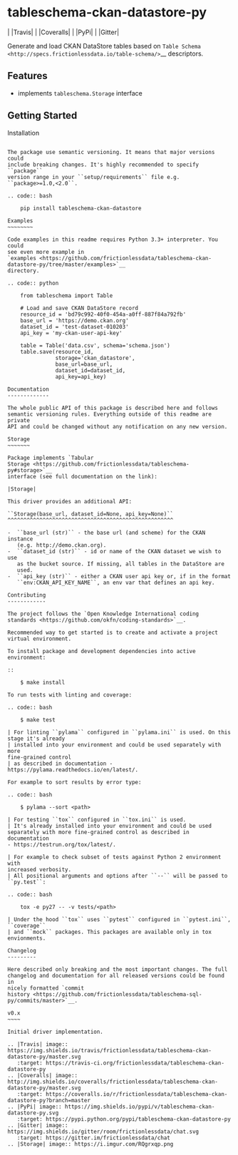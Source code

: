 tableschema-ckan-datastore-py
=============================

| |Travis|
| |Coveralls|
| |PyPi|
| |Gitter|

Generate and load CKAN DataStore tables based on `Table
Schema <http://specs.frictionlessdata.io/table-schema/>`__ descriptors.

Features
--------

-  implements ``tableschema.Storage`` interface

Getting Started
---------------

Installation
~~~~~~~~~~~~

The package use semantic versioning. It means that major versions could
include breaking changes. It's highly recommended to specify ``package``
version range in your ``setup/requirements`` file e.g.
``package>=1.0,<2.0``.

.. code:: bash

    pip install tableschema-ckan-datastore

Examples
~~~~~~~~

Code examples in this readme requires Python 3.3+ interpreter. You could
see even more example in
`examples <https://github.com/frictionlessdata/tableschema-ckan-datastore-py/tree/master/examples>`__
directory.

.. code:: python

    from tableschema import Table

    # Load and save CKAN DataStore record
    resource_id = 'bd79c992-40f0-454a-a0ff-887f84a792fb'
    base_url = 'https://demo.ckan.org'
    dataset_id = 'test-dataset-010203'
    api_key = 'my-ckan-user-api-key'

    table = Table('data.csv', schema='schema.json')
    table.save(resource_id,
               storage='ckan_datastore',
               base_url=base_url,
               dataset_id=dataset_id,
               api_key=api_key)

Documentation
-------------

The whole public API of this package is described here and follows
semantic versioning rules. Everything outside of this readme are private
API and could be changed without any notification on any new version.

Storage
~~~~~~~

Package implements `Tabular
Storage <https://github.com/frictionlessdata/tableschema-py#storage>`__
interface (see full documentation on the link):

|Storage|

This driver provides an additional API:

``Storage(base_url, dataset_id=None, api_key=None)``
^^^^^^^^^^^^^^^^^^^^^^^^^^^^^^^^^^^^^^^^^^^^^^^^^^^^

-  ``base_url (str)`` - the base url (and scheme) for the CKAN instance
   (e.g. http://demo.ckan.org).
-  ``dataset_id (str)`` - id or name of the CKAN dataset we wish to use
   as the bucket source. If missing, all tables in the DataStore are
   used.
-  ``api_key (str)`` - either a CKAN user api key or, if in the format
   ``env:CKAN_API_KEY_NAME``, an env var that defines an api key.

Contributing
------------

The project follows the `Open Knowledge International coding
standards <https://github.com/okfn/coding-standards>`__.

Recommended way to get started is to create and activate a project
virtual environment.

To install package and development dependencies into active environment:

::

    $ make install

To run tests with linting and coverage:

.. code:: bash

    $ make test

| For linting ``pylama`` configured in ``pylama.ini`` is used. On this
stage it's already
| installed into your environment and could be used separately with more
fine-grained control
| as described in documentation -
https://pylama.readthedocs.io/en/latest/.

For example to sort results by error type:

.. code:: bash

    $ pylama --sort <path>

| For testing ``tox`` configured in ``tox.ini`` is used.
| It's already installed into your environment and could be used
separately with more fine-grained control as described in documentation
- https://testrun.org/tox/latest/.

| For example to check subset of tests against Python 2 environment with
increased verbosity.
| All positional arguments and options after ``--`` will be passed to
``py.test``:

.. code:: bash

    tox -e py27 -- -v tests/<path>

| Under the hood ``tox`` uses ``pytest`` configured in ``pytest.ini``,
``coverage``
| and ``mock`` packages. This packages are available only in tox
envionments.

Changelog
---------

Here described only breaking and the most important changes. The full
changelog and documentation for all released versions could be found in
nicely formatted `commit
history <https://github.com/frictionlessdata/tableschema-sql-py/commits/master>`__.

v0.x
~~~~

Initial driver implementation.

.. |Travis| image:: https://img.shields.io/travis/frictionlessdata/tableschema-ckan-datastore-py/master.svg
   :target: https://travis-ci.org/frictionlessdata/tableschema-ckan-datastore-py
.. |Coveralls| image:: http://img.shields.io/coveralls/frictionlessdata/tableschema-ckan-datastore-py/master.svg
   :target: https://coveralls.io/r/frictionlessdata/tableschema-ckan-datastore-py?branch=master
.. |PyPi| image:: https://img.shields.io/pypi/v/tableschema-ckan-datastore-py.svg
   :target: https://pypi.python.org/pypi/tableschema-ckan-datastore-py
.. |Gitter| image:: https://img.shields.io/gitter/room/frictionlessdata/chat.svg
   :target: https://gitter.im/frictionlessdata/chat
.. |Storage| image:: https://i.imgur.com/RQgrxqp.png
